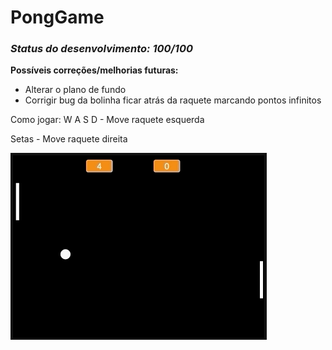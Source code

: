 # PongGame
<h3><em>Status do desenvolvimento: 100/100 </em></h3>

**Possíveis correções/melhorias futuras:**
* Alterar o plano de fundo
* Corrigir bug da bolinha ficar atrás da raquete marcando pontos infinitos

Como jogar:
W A S D - Move raquete esquerda

Setas - Move raquete direita

![Screenshot](gamewallpaper.png)
